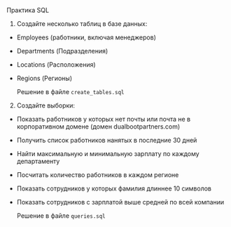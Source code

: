 Практика SQL

1. Создайте несколько таблиц в базе данных:

- Employees (работники, включая менеджеров)
- Departments (Подразделения)
- Locations (Расположения)
- Regions (Регионы)

    Решение в файле ```create_tables.sql```

2. Создайте выборки:

- Показать работников у которых нет почты или почта не в корпоративном домене (домен dualbootpartners.com)
- Получить список работников нанятых в последние 30 дней
- Найти максимальную и минимальную зарплату по каждому департаменту
- Посчитать количество работников в каждом регионе
- Показать сотрудников у которых фамилия длиннее 10 символов
- Показать сотрудников с зарплатой выше средней по всей компании

    Решение в файле ```queries.sql```